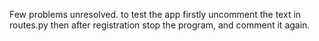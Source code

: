 Few problems unresolved.
to test the app firstly uncomment the text in routes.py then after registration stop the program, and comment it again.
